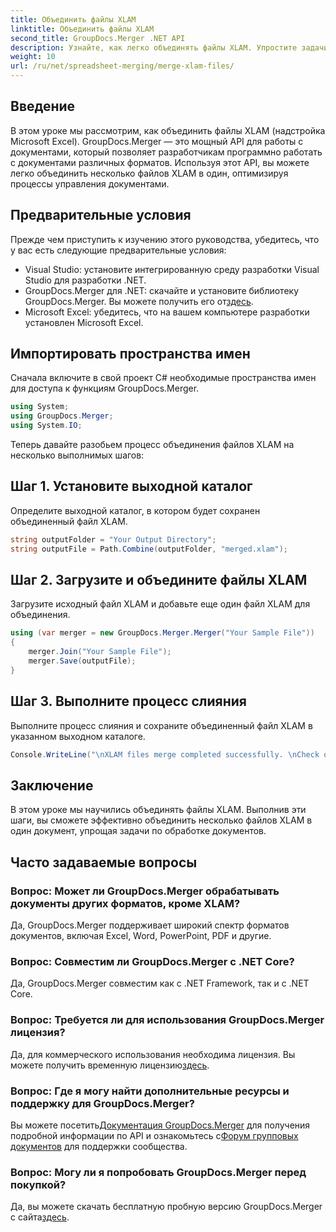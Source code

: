 ```yaml
---
title: Объединить файлы XLAM
linktitle: Объединить файлы XLAM
second_title: GroupDocs.Merger .NET API
description: Узнайте, как легко объединять файлы XLAM. Упростите задачи управления документами с помощью этого мощного API.
weight: 10
url: /ru/net/spreadsheet-merging/merge-xlam-files/
---
```

## Введение

В этом уроке мы рассмотрим, как объединить файлы XLAM (надстройка Microsoft Excel). GroupDocs.Merger — это мощный API для работы с документами, который позволяет разработчикам программно работать с документами различных форматов. Используя этот API, вы можете легко объединить несколько файлов XLAM в один, оптимизируя процессы управления документами.

## Предварительные условия

Прежде чем приступить к изучению этого руководства, убедитесь, что у вас есть следующие предварительные условия:

- Visual Studio: установите интегрированную среду разработки Visual Studio для разработки .NET.
-  GroupDocs.Merger для .NET: скачайте и установите библиотеку GroupDocs.Merger. Вы можете получить его от[здесь](https://releases.groupdocs.com/merger/net/).
- Microsoft Excel: убедитесь, что на вашем компьютере разработки установлен Microsoft Excel.

## Импортировать пространства имен

Сначала включите в свой проект C# необходимые пространства имен для доступа к функциям GroupDocs.Merger.

```csharp
using System; 
using GroupDocs.Merger;
using System.IO;
```

Теперь давайте разобьем процесс объединения файлов XLAM на несколько выполнимых шагов:

## Шаг 1. Установите выходной каталог

Определите выходной каталог, в котором будет сохранен объединенный файл XLAM.

```csharp
string outputFolder = "Your Output Directory";
string outputFile = Path.Combine(outputFolder, "merged.xlam");
```

## Шаг 2. Загрузите и объедините файлы XLAM

Загрузите исходный файл XLAM и добавьте еще один файл XLAM для объединения.

```csharp
using (var merger = new GroupDocs.Merger.Merger("Your Sample File"))
{
    merger.Join("Your Sample File");
    merger.Save(outputFile);
}
```

## Шаг 3. Выполните процесс слияния

Выполните процесс слияния и сохраните объединенный файл XLAM в указанном выходном каталоге.

```csharp
Console.WriteLine("\nXLAM files merge completed successfully. \nCheck output in {0}", outputFolder);
```

## Заключение

В этом уроке мы научились объединять файлы XLAM. Выполнив эти шаги, вы сможете эффективно объединить несколько файлов XLAM в один документ, упрощая задачи по обработке документов.

## Часто задаваемые вопросы

### Вопрос: Может ли GroupDocs.Merger обрабатывать документы других форматов, кроме XLAM?

Да, GroupDocs.Merger поддерживает широкий спектр форматов документов, включая Excel, Word, PowerPoint, PDF и другие.

### Вопрос: Совместим ли GroupDocs.Merger с .NET Core?

Да, GroupDocs.Merger совместим как с .NET Framework, так и с .NET Core.

### Вопрос: Требуется ли для использования GroupDocs.Merger лицензия?

Да, для коммерческого использования необходима лицензия. Вы можете получить временную лицензию[здесь](https://purchase.groupdocs.com/temporary-license/).

### Вопрос: Где я могу найти дополнительные ресурсы и поддержку для GroupDocs.Merger?

 Вы можете посетить[Документация GroupDocs.Merger](https://tutorials.groupdocs.com/merger/net/) для получения подробной информации по API и ознакомьтесь с[Форум групповых документов](https://forum.groupdocs.com/c/merger/32) для поддержки сообщества.

### Вопрос: Могу ли я попробовать GroupDocs.Merger перед покупкой?

 Да, вы можете скачать бесплатную пробную версию GroupDocs.Merger с сайта[здесь](https://releases.groupdocs.com/).